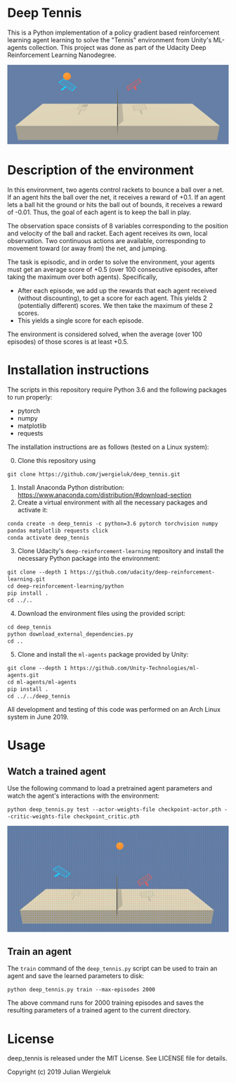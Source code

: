 # Deep Tennis

This is a Python implementation of a policy gradient based reinforcement learning agent 
learning to solve the "Tennis" environment from Unity's ML-agents collection.
This project was done as part of the Udacity Deep Reinforcement Learning Nanodegree. 

![Environment screenshot](env-screenshot.png)

# Description of the environment

In this environment, two agents control rackets to bounce a ball over a net. If
an agent hits the ball over the net, it receives a reward of +0.1. If an agent
lets a ball hit the ground or hits the ball out of bounds, it receives a reward
of -0.01. Thus, the goal of each agent is to keep the ball in play.

The observation space consists of 8 variables corresponding to the position and
velocity of the ball and racket. Each agent receives its own, local
observation. Two continuous actions are available, corresponding to movement
toward (or away from) the net, and jumping.

The task is episodic, and in order to solve the environment, your agents must
get an average score of +0.5 (over 100 consecutive episodes, after taking the
maximum over both agents). Specifically,

* After each episode, we add up the rewards that each agent received (without
discounting), to get a score for each agent. This yields 2 (potentially
different) scores. We then take the maximum of these 2 scores.
* This yields a single score for each episode.

The environment is considered solved, when the average (over 100 episodes) of
those scores is at least +0.5.

# Installation instructions

The scripts in this repository require Python 3.6 and the following packages to run properly: 

* pytorch
* numpy
* matplotlib
* requests

The installation instructions are as follows (tested on a Linux system): 

0. Clone this repository using
```commandline
git clone https://github.com/jwergieluk/deep_tennis.git
```
1. Install Anaconda Python distribution: https://www.anaconda.com/distribution/#download-section
2. Create a virtual environment with all the necessary packages and activate it:
```commandline
conda create -n deep_tennis -c python=3.6 pytorch torchvision numpy pandas matplotlib requests click
conda activate deep_tennis
```
3. Clone Udacity's `deep-reinforcement-learning` repository and install the necessary Python package
into the environment:
```commandline
git clone --depth 1 https://github.com/udacity/deep-reinforcement-learning.git
cd deep-reinforcement-learning/python 
pip install .
cd ../..
```
4. Download the environment files using the provided script:
```commandline
cd deep_tennis
python download_external_dependencies.py
cd ..
```
5. Clone and install the `ml-agents` package provided by Unity: 
```commandline
git clone --depth 1 https://github.com/Unity-Technologies/ml-agents.git
cd ml-agents/ml-agents
pip install .
cd ../../deep_tennis
```

All development and testing of this code was performed on an Arch Linux system in June 2019. 

# Usage

## Watch a trained agent

Use the following command to load a pretrained agent parameters  and watch the agent's interactions with the environment: 
```commandline
python deep_tennis.py test --actor-weights-file checkpoint-actor.pth --critic-weights-file checkpoint_critic.pth
```

![Trained agent in action](trained-agent-video.gif)

## Train an agent

The `train` command of the `deep_tennis.py` script can be used to train an agent 
and save the learned parameters to disk: 
```commandline
python deep_tennis.py train --max-episodes 2000
```

The above command runs for 2000 training episodes and saves the resulting
parameters of a trained agent to the current directory.

# License

deep_tennis is released under the MIT License. See LICENSE file for details.

Copyright (c) 2019 Julian Wergieluk

